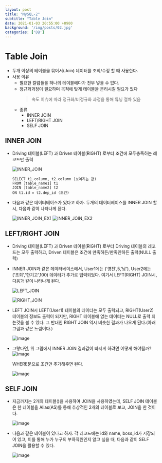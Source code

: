 ```yaml
---
layout: post
title: "MySQL-2"
subtitle: "Table Join"
date: 2021-01-03 20:55:00 +0900
background: '/img/posts/02.jpg'
categories: ['DB']
---
```


# Table Join
- 두개 이상의 테이블을 묶어서(Join) 데이터를 조회/수정 할 때 사용한다.
- 사용 이유
    - 필요한 칼럼들을 하나의 테이블에다가 전부 넣을 수 없다.
    - 정규화과정이 필요하며 목적에 맞게 테이블을 분리시킬 필요가 있다
        > 속도 이슈에 따라 정규화/비정규화 과정을 통해 튜닝 절차 있음
    - 종류
        - INNER JOIN
        - LEFT/RIGHT JOIN
        - SELF JOIN

## INNER JOIN
- Driving 테이블(LEFT) 과 Driven 테이블(RIGHT) 로부터 조건에 모두충족하는 레코드만 출력

     ![INNER_JOIN](https://user-images.githubusercontent.com/46861704/103476255-73344b80-4df7-11eb-9a73-2d2ee6b88b12.PNG)
    ```
    SELECT t1.column, t2.column (보여지는 값)
    FROM [table_name1] t1
    JOIN [table_name2] t2
    ON t1.id = t2.dep_id (조건)
    ```
- 다음과 같은 데이터베이스가 있다고 하자. 두개의 데이터베이스를 INNER JOIN 할 시,  다음과 같이 나타나게 된다.

    ![INNER_JOIN_EX1](https://user-images.githubusercontent.com/46861704/103476771-eb9d0b80-4dfb-11eb-8e34-70691bfface7.png)
    ![INNER_JOIN_EX2](https://user-images.githubusercontent.com/46861704/103476973-93ff9f80-4dfd-11eb-8ec7-1f6c8933a2a4.png)
    
## LEFT/RIGHT JOIN
- Driving 테이블(LEFT) 과 Driven 테이블(RIGHT) 로부터 Driving 테이블의 레코드는 모두 출력하고, Driven 테이블은 조건에 만족하든/만족안하든 출력(NULL 출력)

- INNER JOIN과 같은 데이터베이스에서, User1에는 ('영진',5,'남'), User2에는 ('초희','한기고',100) 데이터가 추가로 입력되었다. 여기서 LEFT(RIGHT) JOIN시, 다음과 같이 나타나게 된다.
  
    ![LEFT_JOIN](https://user-images.githubusercontent.com/46861704/103477349-72081c00-4e01-11eb-8809-b73a38fa623b.png)
    
    ![RIGHT_JOIN](https://user-images.githubusercontent.com/46861704/103477368-a24fba80-4e01-11eb-87e6-7e37572c2afe.png)

- LEFT JOIN시 LEFT(User1) 테이블의 데이터는 모두 출력되고, RIGHT(User2) 테이블의 정보도 출력이 되지만, RIGHT 테이블에 없는 데이터는 NULL로 출력 되는것을 볼 수 있다. 그 반대인 RIGHT JOIN 역시 비슷한 결과가 나오게 된다.(아래 그림과 같은 느낌이다.)

    ![image](https://user-images.githubusercontent.com/46861704/103477419-1db16c00-4e02-11eb-9d2a-d093fc540a1f.png)

- 그렇다면, 위 그림에서 INNER JOIN 결과값이 빠지게 하려면 어떻게 해야될까?
    ![image](https://user-images.githubusercontent.com/46861704/103477487-ba740980-4e02-11eb-81ae-e82acbe96acf.png)

    WHERE문으로 조건만 추가해주면 된다.
    
    ![image](https://user-images.githubusercontent.com/46861704/103477511-feffa500-4e02-11eb-9c09-aa68f84f8b45.png)

## SELF JOIN
- 지금까지는 2개의 테이블()을 사용하여 JOIN을 사용하였는데, SELF JOIN 테이블은 한 테이블을 Alias(AS)를 통해 추상적인 2개의 테이블로 보고, JOIN을 한 것이다.

    ![image](https://user-images.githubusercontent.com/46861704/103477816-9960e800-4e05-11eb-897d-3d447f186d18.png)
- 다음과 같은 테이블이 있다고 하자. 각 레코드에는 id와 name, boss_id가 저장되어 있고, 이를 통해 누가 누구의 부하직원인지 알고 싶을 때, 다음과 같이 SELF JOIN을 활용할 수 있다.

    ![image](https://user-images.githubusercontent.com/46861704/103477872-3de32a00-4e06-11eb-985c-e1e23749e768.png)
